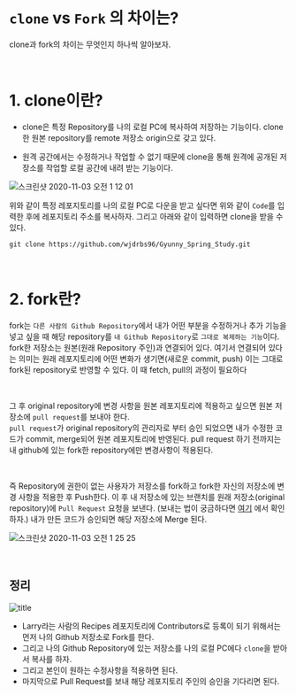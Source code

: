 # `clone` vs `Fork` 의 차이는?

clone과 fork의 차이는 무엇인지 하나씩 알아보자.

<br>

# 1. clone이란?

- clone은 특정 Repository를 나의 로컬 PC에 복사하여 저장하는 기능이다. clone한 원본 repository를 remote 저장소 origin으로 갖고 있다. 

- 원격 공간에서는 수정하거나 작업할 수 없기 때문에 clone을 통해 원격에 공개된 저장소를 작업할 로컬 공간에 내려 받는 기능이다.

![스크린샷 2020-11-03 오전 1 12 01](https://user-images.githubusercontent.com/45676906/97891069-aadc3400-1d71-11eb-8a1c-a013202529fb.png)

위와 같이 특정 레포지토리를 나의 로컬 PC로 다운을 받고 싶다면 위와 같이 `Code`를 입력한 후에 레포지토리 주소를 복사하자.
그리고 아래와 같이 입력하면 clone을 받을 수 있다. 

```
git clone https://github.com/wjdrbs96/Gyunny_Spring_Study.git
```

<br>

# 2. fork란?

fork는 `다른 사람의 Github Repository`에서 내가 어떤 부분을 수정하거나 추가 기능을 넣고 싶을 때 해당 repository를 `내 Github Repository`로 `그대로
복제하는 기능`이다. fork한 저장소는 원본(원래 Repository 주인)과 연결되어 있다. 여기서 연결되어 있다는 의미는 원래 레포지토리에 어떤 변화가 생기면(새로운 commit, push) 
이는 그대로 fork된 repository로 반영할 수 있다. 이 때 fetch, pull의 과정이 필요하다

<br>

그 후 original repository에 변경 사항을 원본 레포지토리에 적용하고 싶으면 원본 저장소에 `pull request`를 보내야 한다.  
`pull request`가 original repository의 관리자로 부터 승인 되었으면 내가 수정한 코드가 commit, merge되어 원본 레포지토리에 반영된다. 
pull request 하기 전까지는 내 github에 있는 fork한 repository에만 변경사항이 적용된다.   

<br>

즉 Repository에 권한이 없는 사용자가 저장소를 fork하고 fork한 자신의 저장소에 변경 사항을 적용한 후 Push한다. 
이 후 내 저장소에 있는 브랜치를 원래 저장소(original repository)에 `Pull Request` 요청을 보낸다. (보내는 법이 궁금하다면 [여기](https://devlog-wjdrbs96.tistory.com/222?category=882255) 에서 확인하자.)
내가 만든 코드가 승인되면 해당 저장소에 Merge 된다.

![스크린샷 2020-11-03 오전 1 25 25](https://user-images.githubusercontent.com/45676906/97892556-7ff2df80-1d73-11eb-9fdc-064586883914.png)

<br>

## 정리

![title](https://media.vlpt.us/post-images/imacoolgirlyo/cbe5ca40-5f44-11e9-88b2-25d00148b532/gitfork.png)

- Larry라는 사람의 Recipes 레포지토리에 Contributors로 등록이 되기 위해서는 먼저 나의 Github 저장소로 Fork를 한다.  
- 그리고 나의 Github Repository에 있는 저장소를 나의 로컬 PC에다 `clone`을 받아서 복사를 하자. 
- 그리고 본인이 원하는 수정사항을 적용하면 된다.
- 마지막으로 Pull Request를 보내 해당 레포지토리 주인의 승인을 기다리면 된다. 